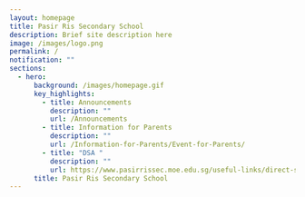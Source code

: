 ```yaml
---
layout: homepage
title: Pasir Ris Secondary School
description: Brief site description here
image: /images/logo.png
permalink: /
notification: ""
sections:
  - hero:
      background: /images/homepage.gif
      key_highlights:
        - title: Announcements
          description: ""
          url: /Announcements
        - title: Information for Parents
          description: ""
          url: /Information-for-Parents/Event-for-Parents/
        - title: "DSA "
          description: ""
          url: https://www.pasirrissec.moe.edu.sg/useful-links/direct-school-admission-dsa/direct-school-admission-dsa
      title: Pasir Ris Secondary School
---
```

